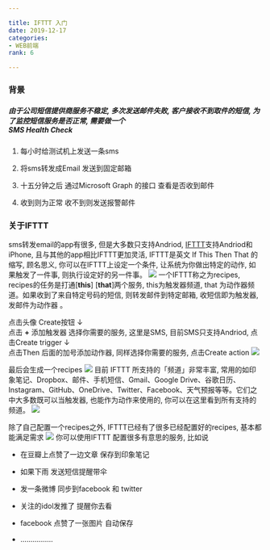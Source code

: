 ```yaml
---

title: IFTTT 入门
date: 2019-12-17
categories: 
- WEB前端
rank: 6

---
```

### 背景

#####  由于公司短信提供商服务不稳定, 多次发送邮件失败, 客户接收不到取件的短信, 为了监控短信服务是否正常, 需要做一个<br/>SMS Health Check

1. 每小时给测试机上发送一条sms

2. 将sms转发成Email 发送到固定邮箱

3. 十五分钟之后 通过Microsoft Graph 的接口 查看是否收到邮件

4. 收到则为正常 收不到则发送报警邮件

  



###  关于IFTTT
sms转发email的app有很多, 但是大多数只支持Andriod, [IFTTT](https://ifttt.com/)支持Andriod和iPhone, 且与其他的app相比IFTTT更加灵活, IFTTT是英文 If This Then That 的缩写, 顾名思义, 你可以在IFTTT上设定一个条件, 让系统为你做出特定的动作, 如果触发了一件事, 则执行设定好的另一件事。
![](/images/IFTTT/iftttDesc.png)
一个IFTTT称之为recipes, recipes的任务是打通[**this**]  [**that**]两个服务, this为触发器频道, that 为动作器频道。如果收到了来自特定号码的短信, 则转发邮件到特定邮箱, 收短信即为触发器, 发邮件为动作器 。


点击头像 Create按钮
&darr; <br/>
点击 **+** 添加触发器 选择你需要的服务, 这里是SMS, 目前SMS只支持Andriod, 点击Create trigger
&darr; <br/>
点击Then 后面的加号添加动作器, 同样选择你需要的服务, 点击Create action
![](/images/IFTTT/step.png)

最后会生成一个recipes
![](/images/IFTTT/res.png)
目前 IFTTT 所支持的「频道」非常丰富, 常用的如印象笔记、Dropbox、邮件、手机短信、Gmail、Google Drive、谷歌日历、Instagram、GitHub、OneDrive、Twitter、Facebook、天气预报等等。它们之中大多数既可以当触发器, 也能作为动作来使用的, 你可以在这里看到所有支持的频道。
![](/images/IFTTT/iftttService.png)
  

除了自己配置一个recipes之外, IFTTT已经有了很多已经配置好的recipes, 基本都能满足需求
![](/images/IFTTT/iftttRecipes.png)
你可以使用IFTTT 配置很多有意思的服务, 比如说

-  在豆瓣上点赞了一边文章 保存到印象笔记

- 如果下雨 发送短信提醒带伞

- 发一条微博 同步到facebook 和 twitter

- 关注的idol发推了 提醒你去看

- facebook 点赞了一张图片 自动保存
- ................

  
